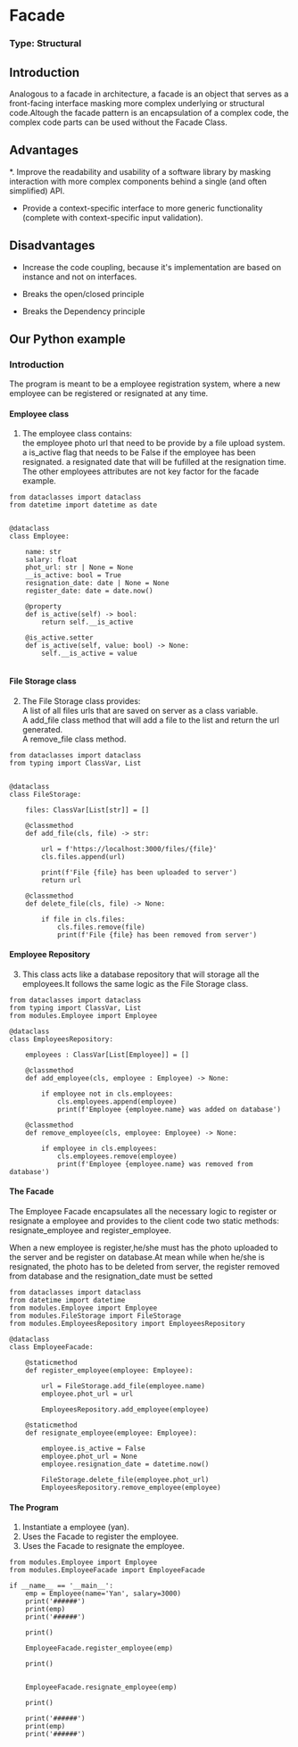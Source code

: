 # Facade

### Type: Structural

## Introduction

Analogous to a facade in architecture, a facade is an object that serves as a front-facing interface masking more complex underlying or structural code.Altough the facade pattern is an encapsulation of a complex code, the complex code parts can be used without the Facade Class.

## Advantages

*. Improve the readability and usability of a software library by masking interaction with more complex components behind a single (and often simplified) API.

* Provide a context-specific interface to more generic functionality (complete with context-specific input validation).

## Disadvantages

* Increase the code coupling, because it's implementation are based on instance and not on interfaces.

* Breaks the open/closed principle

* Breaks the Dependency principle

## Our Python example

### Introduction

The program is meant to be a employee registration system, where a new employee can be registered or resignated at any time. 


#### Employee class

1. The employee class contains: <br>
the employee photo url that need to be provide by a file upload system. <br>
a is_active flag that needs to be False if the employee has been resignated.
a resignated date that will be fufilled at the resignation time.<br>
The other employees attributes are not key factor for the facade example.

```
from dataclasses import dataclass
from datetime import datetime as date


@dataclass
class Employee:
    
    name: str
    salary: float
    phot_url: str | None = None
    __is_active: bool = True
    resignation_date: date | None = None
    register_date: date = date.now()
    
    @property
    def is_active(self) -> bool:
        return self.__is_active
    
    @is_active.setter
    def is_active(self, value: bool) -> None:
        self.__is_active = value
    
```

#### File Storage class

2. The File Storage class provides: <br>
A list of all files urls that are saved on server as a class variable. <br>
A add_file class method that will add a file to the list and return the url generated.<br>
A remove_file class method.<br>

```
from dataclasses import dataclass
from typing import ClassVar, List


@dataclass
class FileStorage:
    
    files: ClassVar[List[str]] = []
    
    @classmethod
    def add_file(cls, file) -> str:
        
        url = f'https://localhost:3000/files/{file}'
        cls.files.append(url)
        
        print(f'File {file} has been uploaded to server')
        return url

    @classmethod
    def delete_file(cls, file) -> None:
        
        if file in cls.files:
            cls.files.remove(file)
            print(f'File {file} has been removed from server')

```

#### Employee Repository

3. This class acts like a database repository that will storage all the employees.It follows the same logic as the File Storage class.

```
from dataclasses import dataclass
from typing import ClassVar, List
from modules.Employee import Employee

@dataclass
class EmployeesRepository:
    
    employees : ClassVar[List[Employee]] = []
    
    @classmethod
    def add_employee(cls, employee : Employee) -> None:
        
        if employee not in cls.employees:
            cls.employees.append(employee)
            print(f'Employee {employee.name} was added on database')
    
    @classmethod
    def remove_employee(cls, employee: Employee) -> None:
        
        if employee in cls.employees:
            cls.employees.remove(employee)
            print(f'Employee {employee.name} was removed from database')
```

#### The Facade

The Employee Facade encapsulates all the necessary logic to register or resignate a employee and provides to the client code two static methods: resignate_employee and register_employee.

When a new employee is register,he/she must has the photo uploaded to the server and be register on database.At mean while when he/she is resignated, the photo has to be deleted from server, the register removed from database and the resignation_date must be setted

```
from dataclasses import dataclass
from datetime import datetime
from modules.Employee import Employee
from modules.FileStorage import FileStorage
from modules.EmployeesRepository import EmployeesRepository

@dataclass
class EmployeeFacade:
    
    @staticmethod
    def register_employee(employee: Employee):
        
        url = FileStorage.add_file(employee.name)
        employee.phot_url = url
        
        EmployeesRepository.add_employee(employee)
    
    @staticmethod
    def resignate_employee(employee: Employee):
    
        employee.is_active = False
        employee.phot_url = None
        employee.resignation_date = datetime.now()
        
        FileStorage.delete_file(employee.phot_url)
        EmployeesRepository.remove_employee(employee)
```

#### The Program

1. Instantiate a employee (yan).
2. Uses the Facade to register the employee.
3. Uses the Facade to resignate the employee.

```
from modules.Employee import Employee
from modules.EmployeeFacade import EmployeeFacade

if __name__ == '__main__':
    emp = Employee(name='Yan', salary=3000)
    print('######')
    print(emp)
    print('######')
    
    print()
    
    EmployeeFacade.register_employee(emp)
    
    print()
    
    
    EmployeeFacade.resignate_employee(emp)
    
    print()
    
    print('######')
    print(emp)
    print('######')

```

